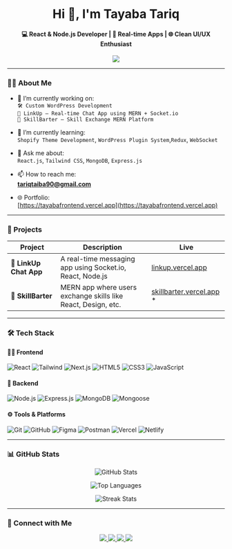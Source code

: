 <h1 align="center">Hi 👋, I'm Tayaba Tariq</h1>
<h4 align="center">💻 React & Node.js Developer | 💬 Real-time Apps | 🌐 Clean UI/UX Enthusiast</h4>


<p align="center">
  <img src="https://readme-typing-svg.herokuapp.com?font=Fira+Code&size=20&duration=3000&pause=1000&color=38BDF8&center=true&width=435&lines=React+%F0%9F%92%BB+Tailwind+Lover;Full+Stack+Web+Developer;Building+SkillBarter+%F0%9F%93%88;Working+on+LinkUp+Chat+App+%F0%9F%92%AC" />
</p>

---

### 👩‍💻 About Me

- 🔭 I’m currently working on:  
  `🛠 Custom WordPress Development`  
  `💬 LinkUp – Real-time Chat App using MERN + Socket.io`  
  `🤝 SkillBarter – Skill Exchange MERN Platform`

- 🌱 I’m currently learning:  
  `Shopify Theme Development`, `WordPress Plugin System`,`Redux`, `WebSocket`

- 💬 Ask me about:  
  `React.js`, `Tailwind CSS`, `MongoDB`, `Express.js`

- 📫 How to reach me:  
  **tariqtaiba90@gmail.com**

- 🌐 Portfolio:  
  [https://tayabafrontend.vercel.app](https://tayabafrontend.vercel.app)

---

### 🚀 Projects

| Project | Description | Live |
|--------|-------------|------|
| 💬 **LinkUp Chat App** | A real-time messaging app using Socket.io, React, Node.js | [linkup.vercel.app](https://linkup.vercel.app)  |
| 🔁 **SkillBarter** | MERN app where users exchange skills like React, Design, etc. | [skillbarter.vercel.app](https://skillbarter.vercel.app](https://skillbarter-beta.vercel.app/)) * |

---

### 🛠️ Tech Stack

#### 🧑‍🎨 Frontend
![React](https://img.shields.io/badge/-React-61DAFB?logo=react&logoColor=black&style=flat-square)
![Tailwind](https://img.shields.io/badge/-TailwindCSS-38BDF8?logo=tailwindcss&logoColor=white&style=flat-square)
![Next.js](https://img.shields.io/badge/-Next.js-000000?logo=nextdotjs&style=flat-square)
![HTML5](https://img.shields.io/badge/-HTML5-E34F26?logo=html5&logoColor=white&style=flat-square)
![CSS3](https://img.shields.io/badge/-CSS3-1572B6?logo=css3&logoColor=white&style=flat-square)
![JavaScript](https://img.shields.io/badge/-JavaScript-F7DF1E?logo=javascript&logoColor=black&style=flat-square)

#### 🔧 Backend
![Node.js](https://img.shields.io/badge/-Node.js-339933?logo=node.js&logoColor=white&style=flat-square)
![Express.js](https://img.shields.io/badge/-Express.js-000000?logo=express&logoColor=white&style=flat-square)
![MongoDB](https://img.shields.io/badge/-MongoDB-47A248?logo=mongodb&logoColor=white&style=flat-square)
![Mongoose](https://img.shields.io/badge/-Mongoose-800000?logo=mongoose&logoColor=white&style=flat-square)

#### ⚙️ Tools & Platforms
![Git](https://img.shields.io/badge/-Git-F05032?logo=git&logoColor=white&style=flat-square)
![GitHub](https://img.shields.io/badge/-GitHub-181717?logo=github&logoColor=white&style=flat-square)
![Figma](https://img.shields.io/badge/-Figma-F24E1E?logo=figma&logoColor=white&style=flat-square)
![Postman](https://img.shields.io/badge/-Postman-FF6C37?logo=postman&logoColor=white&style=flat-square)
![Vercel](https://img.shields.io/badge/-Vercel-000000?logo=vercel&logoColor=white&style=flat-square)
![Netlify](https://img.shields.io/badge/-Netlify-00C7B7?logo=netlify&logoColor=white&style=flat-square)

---

### 📊 GitHub Stats

<p align="center">
  <img src="https://github-readme-stats.vercel.app/api?username=tayabatariq&show_icons=true&theme=radical&border_radius=10&hide_border=true" alt="GitHub Stats" />
</p>

<p align="center">
  <img src="https://github-readme-stats.vercel.app/api/top-langs/?username=tayabatariq&layout=compact&theme=radical&border_radius=10&hide_border=true" alt="Top Languages" />
</p>

<p align="center">
  <img src="https://github-readme-streak-stats.herokuapp.com/?user=tayabatariq&theme=radical&border_radius=10&hide_border=true" alt="Streak Stats" />
</p>

---

### 📲 Connect with Me

<p align="center">
  <a href="https://linkedin.com/in/tayabatariq" target="_blank">
    <img src="https://img.shields.io/badge/-LinkedIn-0077B5?logo=linkedin&logoColor=white&style=for-the-badge" />
  </a>
  <a href="https://instagram.com/tayabatariq" target="_blank">
    <img src="https://img.shields.io/badge/-Instagram-E4405F?logo=instagram&logoColor=white&style=for-the-badge" />
  </a>
  <a href="https://fb.com/tayaba" target="_blank">
    <img src="https://img.shields.io/badge/-Facebook-1877F2?logo=facebook&logoColor=white&style=for-the-badge" />
  </a>
  <a href="https://www.youtube.com/@tayabadev" target="_blank">
    <img src="https://img.shields.io/badge/-YouTube-FF0000?logo=youtube&logoColor=white&style=for-the-badge" />
  </a>
</p>
